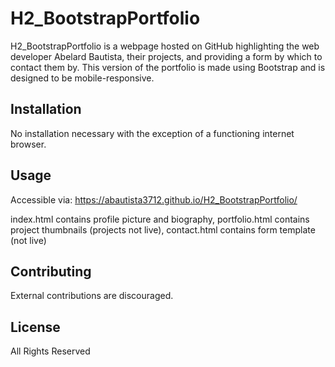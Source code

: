 # H2_BootstrapPortfolio

H2_BootstrapPortfolio is a webpage hosted on GitHub highlighting the web developer Abelard Bautista, their projects, and providing a form by which to contact them by. This version of the portfolio is made using Bootstrap and is designed to be mobile-responsive.

## Installation

No installation necessary with the exception of a functioning internet browser.

## Usage

Accessible via:
https://abautista3712.github.io/H2_BootstrapPortfolio/

index.html contains profile picture and biography,
portfolio.html contains project thumbnails (projects not live),
contact.html contains form template (not live)

## Contributing

External contributions are discouraged.

## License

All Rights Reserved
